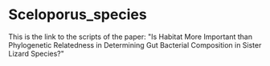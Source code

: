 # Sceloporus_species

This is the link to the scripts of the paper: "Is Habitat More Important than Phylogenetic Relatedness in Determining Gut Bacterial Composition in Sister Lizard Species?"
